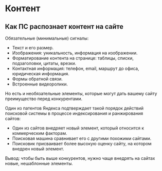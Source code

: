 # Контент

## Как ПС распознает контент на сайте
Обязательные (минимальные) сигналы:
- Текст и его размер.
- Изображения: уникальность, информация на изображении.
- Форматирование контента на странице: таблицы, списки, подзаголовки, цитаты, врезки.
- Контактная информация: телефон, email, маршрут до офиса, юридическая информация.
- Формы обратной связи.
- Встроенные видеоролики.

Но есть и необязательные элементы, которые могут дать вашему сайту преимущество перед конкурентами.

Один из патентов Яндекса подтверждает такой порядок действий поисковой системы в процессе индексирования и ранжирования сайтов:

- Один из сайтов внедряет новый элемент, который относится к коммерческим факторам.
- Поисковая машина сравнивает его с другими похожими сайтами.
- Поисковик присваивает более высокую оценку сайту, на котором внедрен новый элемент.

Вывод: чтобы быть выше конкурентов, нужно чаще внедрять на сайтах новые, нешаблонные элементы.
